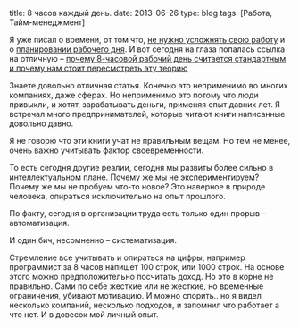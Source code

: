 title: 8 часов каждый день.
date: 2013-06-26
type: blog
tags: [Работа, Тайм-менеджмент]

Я уже писал о времени, от том что, [не нужно усложнять свою работу](http://macgera.name/blog/do-not-your-work-harder/) и о [планировании рабочего дня](http://macgera.name/blog/day-planing/). И вот сегодня на глаза попалась ссылка на отличную – [почему 8-часовой рабочий день считается стандартным и почему нам стоит пересмотреть эту теорию](http://lifehacker.ru/2013/06/26/pochemu-8-chasovoj-rabochij-den-schitaetsya-standartnym-i-pochemu-nam-stoit-peresmotret-etu-teoriyu/)

Знаете довольно отличная статья. Конечно это неприменимо во многих компаниях, даже сферах. Но неприменимо это потому что люди привыкли, и хотят, зарабатывать деньги, применяя опыт давних лет. Я встречал много предпринимателей, которые читают книги написанные довольно давно.

Я не говорю что эти книги учат не правильным вещам. Но тем не менее, очень важно учитывать фактор своевременности.

То есть сегодня другие реалии, сегодня мы развиты более сильно в интеллектуальном плане. Почему же мы не экспериментируем? Почему же мы не пробуем что-то новое? Это наверное в природе человека, опираться исключительно на опыт прошлого.

По факту, сегодня в организации труда есть только один прорыв – автоматизация. 

И один бич, несомненно – систематизация.

Стремление все учитывать и опираться на цифры, например программист за 8 часов напишет 100 строк, или 1000 строк. На основе этого можно предположительно посчитать доход. Но это в корне не правильно. Сами по себе жесткие или не жесткие, но временные ограничения, убивают мотивацию. И можно спорить.. но я видел несколько компаний, несколько подходов, и запомнил что работает а что нет. И в довесок мой личный опыт.